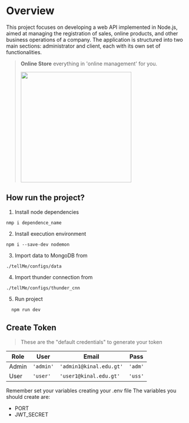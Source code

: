 # Overview
This project focuses on developing a web API implemented in Node.js, aimed at managing the registration of sales, online products, and other business operations of a company. The application is structured into two main sections: administrator and client, each with its own set of functionalities.

> **Online Store** everything in 'online management' for you.
>
> [<img src="https://cdn-icons-png.flaticon.com/512/8146/8146003.png" width="300" height="300">](URL_del_Enlace)


## How run the project?

1. Install node dependencies
```
nmp i dependence_name
```
2.  Install execution environment
```
npm i --save-dev nodemon
```

3. Import data to MongoDB from 
```
./tellMe/configs/data
```

4. Import thunder connection from 
```
./tellMe/configs/thunder_cnn
```
5. Run project 
```
  npm run dev
```

## Create Token

> These are the "default credentials" to generate your token


|Role            |User                           |Email                         |Pass                         |
|----------------|-------------------------------|-----------------------------|-----------------------------|
|Admin           |`'admin'`                      |`'admin1@kinal.edu.gt'`      |`'adm'`                      |
|User			 |`'user'`                       |`'user1@kinal.edu.gt'`       |`'uss'`                      |



Remember set your variables creating your .env file The variables you should create are:

-   PORT
-   JWT_SECRET





